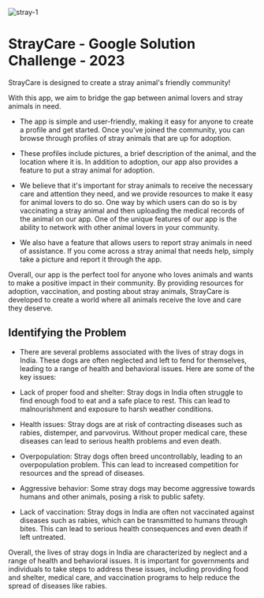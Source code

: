 ![stray-1](https://user-images.githubusercontent.com/99107358/227790417-38074b12-f105-4a72-8f38-ffa9637cc0ff.jpg)

# StrayCare - Google Solution Challenge - 2023 

StrayCare is designed to create a stray animal's friendly community! 

With this app, we aim to bridge the gap between animal lovers and stray animals in need. 

- The app is simple and user-friendly, making it easy for anyone to create a profile and get started. Once you've joined the community, you can browse through profiles of stray animals that are up for adoption. 

- These profiles include pictures, a brief description of the animal, and the location where it is. In addition to adoption, our app also provides a feature to put a stray animal for adoption. 

- We believe that it's important for stray animals to receive the necessary care and attention they need, and we provide resources to make it easy for animal lovers to do so. One way by which users can do so is by vaccinating a stray animal and then uploading the medical records of the animal on our app. One of the unique features of our app is the ability to network with other animal lovers in your community.

- We also have a feature that allows users to report stray animals in need of assistance. If you come across a stray animal that needs help, simply take a picture and report it through the app. 

Overall, our app is the perfect tool for anyone who loves animals and wants to make a positive impact in their community. By providing resources for adoption, vaccination, and posting about stray animals, StrayCare is developed to create a world where all animals receive the love and care they deserve.

## Identifying the Problem

- There are several problems associated with the lives of stray dogs in India. These dogs are often neglected and left to fend for themselves, leading to a range of health and behavioral issues. Here are some of the key issues:

- Lack of proper food and shelter: Stray dogs in India often struggle to find enough food to eat and a safe place to rest. This can lead to malnourishment and exposure to harsh weather conditions.

- Health issues: Stray dogs are at risk of contracting diseases such as rabies, distemper, and parvovirus. Without proper medical care, these diseases can lead to serious health problems and even death.

- Overpopulation: Stray dogs often breed uncontrollably, leading to an overpopulation problem. This can lead to increased competition for resources and the spread of diseases.

- Aggressive behavior: Some stray dogs may become aggressive towards humans and other animals, posing a risk to public safety.

- Lack of vaccination: Stray dogs in India are often not vaccinated against diseases such as rabies, which can be transmitted to humans through bites. This can lead to serious health consequences and even death if left untreated.

Overall, the lives of stray dogs in India are characterized by neglect and a range of health and behavioral issues. It is important for governments and individuals to take steps to address these issues, including providing food and shelter, medical care, and vaccination programs to help reduce the spread of diseases like rabies.
